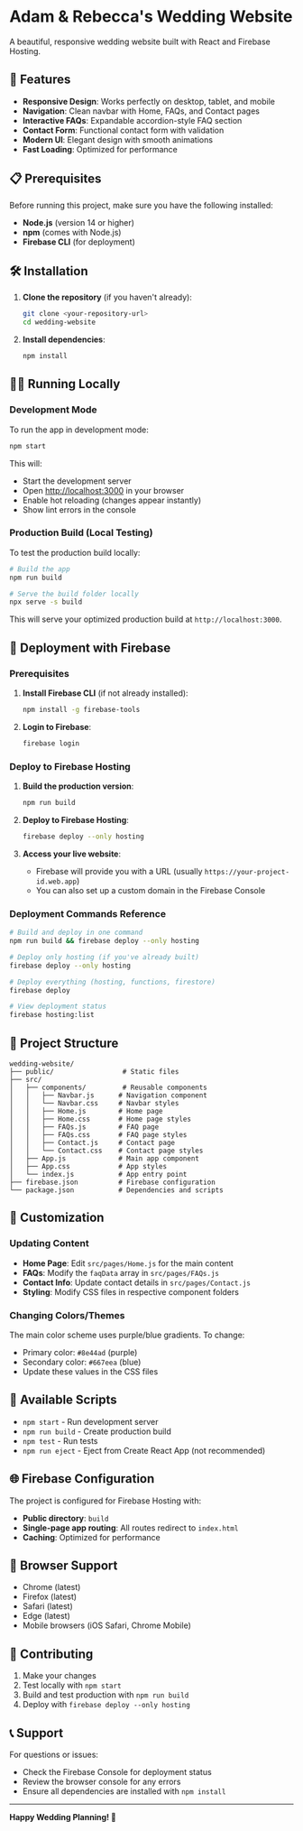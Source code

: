 # Adam & Rebecca's Wedding Website

A beautiful, responsive wedding website built with React and Firebase Hosting.

## 🚀 Features

- **Responsive Design**: Works perfectly on desktop, tablet, and mobile
- **Navigation**: Clean navbar with Home, FAQs, and Contact pages
- **Interactive FAQs**: Expandable accordion-style FAQ section
- **Contact Form**: Functional contact form with validation
- **Modern UI**: Elegant design with smooth animations
- **Fast Loading**: Optimized for performance

## 📋 Prerequisites

Before running this project, make sure you have the following installed:

- **Node.js** (version 14 or higher)
- **npm** (comes with Node.js)
- **Firebase CLI** (for deployment)

## 🛠️ Installation

1. **Clone the repository** (if you haven't already):

   ```bash
   git clone <your-repository-url>
   cd wedding-website
   ```

2. **Install dependencies**:
   ```bash
   npm install
   ```

## 🏃‍♂️ Running Locally

### Development Mode

To run the app in development mode:

```bash
npm start
```

This will:

- Start the development server
- Open [http://localhost:3000](http://localhost:3000) in your browser
- Enable hot reloading (changes appear instantly)
- Show lint errors in the console

### Production Build (Local Testing)

To test the production build locally:

```bash
# Build the app
npm run build

# Serve the build folder locally
npx serve -s build
```

This will serve your optimized production build at `http://localhost:3000`.

## 🚀 Deployment with Firebase

### Prerequisites

1. **Install Firebase CLI** (if not already installed):

   ```bash
   npm install -g firebase-tools
   ```

2. **Login to Firebase**:
   ```bash
   firebase login
   ```

### Deploy to Firebase Hosting

1. **Build the production version**:

   ```bash
   npm run build
   ```

2. **Deploy to Firebase Hosting**:

   ```bash
   firebase deploy --only hosting
   ```

3. **Access your live website**:
   - Firebase will provide you with a URL (usually `https://your-project-id.web.app`)
   - You can also set up a custom domain in the Firebase Console

### Deployment Commands Reference

```bash
# Build and deploy in one command
npm run build && firebase deploy --only hosting

# Deploy only hosting (if you've already built)
firebase deploy --only hosting

# Deploy everything (hosting, functions, firestore)
firebase deploy

# View deployment status
firebase hosting:list
```

## 📁 Project Structure

```
wedding-website/
├── public/                 # Static files
├── src/
│   ├── components/         # Reusable components
│   │   ├── Navbar.js      # Navigation component
│   │   └── Navbar.css     # Navbar styles
│   │   ├── Home.js        # Home page
│   │   ├── Home.css       # Home page styles
│   │   ├── FAQs.js        # FAQ page
│   │   ├── FAQs.css       # FAQ page styles
│   │   ├── Contact.js     # Contact page
│   │   └── Contact.css    # Contact page styles
│   ├── App.js             # Main app component
│   ├── App.css            # App styles
│   └── index.js           # App entry point
├── firebase.json          # Firebase configuration
└── package.json           # Dependencies and scripts
```

## 🎨 Customization

### Updating Content

- **Home Page**: Edit `src/pages/Home.js` for the main content
- **FAQs**: Modify the `faqData` array in `src/pages/FAQs.js`
- **Contact Info**: Update contact details in `src/pages/Contact.js`
- **Styling**: Modify CSS files in respective component folders

### Changing Colors/Themes

The main color scheme uses purple/blue gradients. To change:

- Primary color: `#8e44ad` (purple)
- Secondary color: `#667eea` (blue)
- Update these values in the CSS files

## 🔧 Available Scripts

- `npm start` - Run development server
- `npm run build` - Create production build
- `npm test` - Run tests
- `npm run eject` - Eject from Create React App (not recommended)

## 🌐 Firebase Configuration

The project is configured for Firebase Hosting with:

- **Public directory**: `build`
- **Single-page app routing**: All routes redirect to `index.html`
- **Caching**: Optimized for performance

## 📱 Browser Support

- Chrome (latest)
- Firefox (latest)
- Safari (latest)
- Edge (latest)
- Mobile browsers (iOS Safari, Chrome Mobile)

## 🤝 Contributing

1. Make your changes
2. Test locally with `npm start`
3. Build and test production with `npm run build`
4. Deploy with `firebase deploy --only hosting`

## 📞 Support

For questions or issues:

- Check the Firebase Console for deployment status
- Review the browser console for any errors
- Ensure all dependencies are installed with `npm install`

---

**Happy Wedding Planning! 💒**
